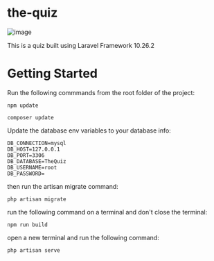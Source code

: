# the-quiz
![image](https://github.com/AdonayTecle/the-quiz/assets/15231050/94c78238-7532-49a3-9ecf-1f03be4e860e)

This is a quiz built using Laravel Framework 10.26.2

# Getting Started

Run the following commmands from the root folder of the project:

    npm update
    
    composer update
    
Update the database env variables to your database info:
    
    DB_CONNECTION=mysql
    DB_HOST=127.0.0.1
    DB_PORT=3306
    DB_DATABASE=TheQuiz
    DB_USERNAME=root
    DB_PASSWORD=

then run the artisan migrate command:

    php artisan migrate

run the following command on a terminal and don't close the terminal:

    npm run build

open a new terminal and run the following command:

    php artisan serve
